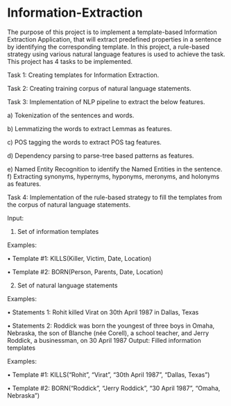 # Information-Extraction
The purpose of this project is to implement a template-based Information Extraction Application, that will extract predefined properties in a sentence by identifying the corresponding template. In this project, a rule-based strategy using various natural language features is used to achieve the task. 
This project has 4 tasks to be implemented.


Task 1: Creating templates for Information Extraction.


Task 2: Creating training corpus of natural language statements.


Task 3: Implementation of NLP pipeline to extract the below features.

a)	Tokenization of the sentences and words.

b)	Lemmatizing the words to extract Lemmas as features.

c)	POS tagging the words to extract POS tag features.

d)	Dependency parsing to parse-tree based patterns as features.

e)	Named Entity Recognition to identify the Named Entities in the sentence.
f)	Extracting synonyms, hypernyms, hyponyms, meronyms, and holonyms as features.


Task 4: Implementation of the rule-based strategy to fill the templates from the corpus of natural language statements.

Input:  
1.	Set of information templates 


Examples: 

•	Template #1:  KILLS(Killer, Victim, Date, Location) 

•	Template #2:  BORN(Person, Parents, Date, Location) 


2.	Set of natural language statements 


Examples:  

•	Statements 1:  Rohit killed Virat on 30th April 1987 in Dallas, Texas

•	Statements 2: Roddick was born the youngest of three boys in Omaha, Nebraska, the son of Blanche (née Corell), a school teacher, and Jerry Roddick, a businessman, on 30 April 1987
Output: Filled information templates 


Examples: 

•	Template #1: 
KILLS(“Rohit”, “Virat”, “30th April 1987”, “Dallas, Texas”) 


•	Template #2: 
BORN(“Roddick”, “Jerry Roddick”, “30 April 1987”, “Omaha, Nebraska”)
